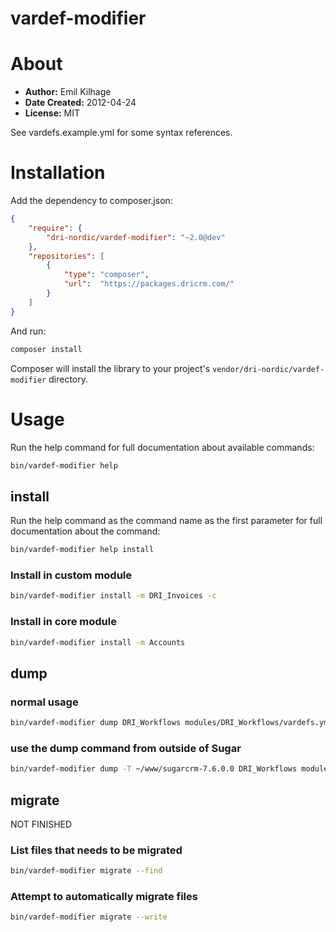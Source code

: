 vardef-modifier
========

# About

 * __Author:__ Emil Kilhage
 * __Date Created:__ 2012-04-24
 * __License:__ MIT

See vardefs.example.yml for some syntax references.

# Installation

Add the dependency to composer.json:

```json
{
    "require": {
        "dri-nordic/vardef-modifier": "~2.0@dev"
    },
    "repositories": [
        {
            "type": "composer",
            "url":  "https://packages.dricrm.com/"
        }
    ]
}
```

And run:

```bash
composer install
```

Composer will install the library to your project's `vendor/dri-nordic/vardef-modifier` directory.

# Usage

Run the help command for full documentation about available commands:

```bash
bin/vardef-modifier help
```

## install

Run the help command as the command name as the first parameter for full documentation about the command:

```bash
bin/vardef-modifier help install
```

### Install in custom module

```bash
bin/vardef-modifier install -m DRI_Invoices -c
```

### Install in core module

```bash
bin/vardef-modifier install -m Accounts
```

## dump

### normal usage

```bash
bin/vardef-modifier dump DRI_Workflows modules/DRI_Workflows/vardefs.yml dri-customer-journey
```

### use the dump command from outside of Sugar

```bash
bin/vardef-modifier dump -T ~/www/sugarcrm-7.6.0.0 DRI_Workflows modules/DRI_Workflows/vardefs.yml dri-customer-journey
```

## migrate

NOT FINISHED

### List files that needs to be migrated

```bash
bin/vardef-modifier migrate --find
```

### Attempt to automatically migrate files

```bash
bin/vardef-modifier migrate --write
```